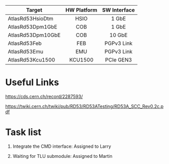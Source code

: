 | Target              | HW Platform   | SW Interface  |
| ------------------- |:-------------:| :------------:|
| AtlasRd53HsioDtm    | HSIO          | 1 GbE         |
| AtlasRd53Dpm1GbE    | COB           | 1 GbE         |
| AtlasRd53Dpm10GbE   | COB           | 10 GbE        |
| AtlasRd53Feb        | FEB           | PGPv3 Link    |
| AtlasRd53Emu        | EMU           | PGPv3 Link    |
| AtlasRd53Kcu1500    | KCU1500       | PCIe GEN3     |

# Useful Links

https://cds.cern.ch/record/2287593/

https://twiki.cern.ch/twiki/pub/RD53/RD53ATesting/RD53A_SCC_Rev0.2c.pdf 

<!--- ########################################################################################### -->

# Task list 

1) Integrate the CMD interface: Assigned to Larry

2) Waiting for TLU submodule: Assigned to Martin

<!--- ########################################################################################### -->

